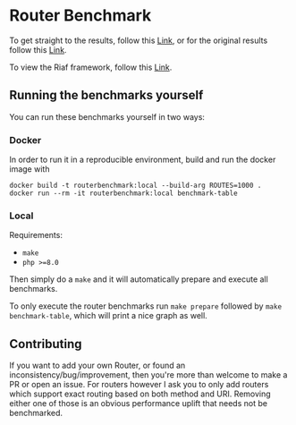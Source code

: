 # Router Benchmark

To get straight to the results, follow this [Link](Results_2021-11-21.md), or for the original results follow this [Link](Results.md).

To view the Riaf framework, follow this [Link](https://github.com/L3tum/RiafCore).

## Running the benchmarks yourself

You can run these benchmarks yourself in two ways:

### Docker

In order to run it in a reproducible environment, build and run the docker image with
````shell
docker build -t routerbenchmark:local --build-arg ROUTES=1000 .
docker run --rm -it routerbenchmark:local benchmark-table
````
### Local

Requirements:
- ``make``
- ``php >=8.0``

Then simply do a ``make`` and it will automatically prepare and execute all benchmarks.

To only execute the router benchmarks run ``make prepare`` followed by `make benchmark-table`, which will print a nice graph as well.

## Contributing

If you want to add your own Router, or found an inconsistency/bug/improvement, then you're more than welcome to make a PR or open an issue.
For routers however I ask you to only add routers which support exact routing based on both method and URI. 
Removing either one of those is an obvious performance uplift that needs not be benchmarked.
